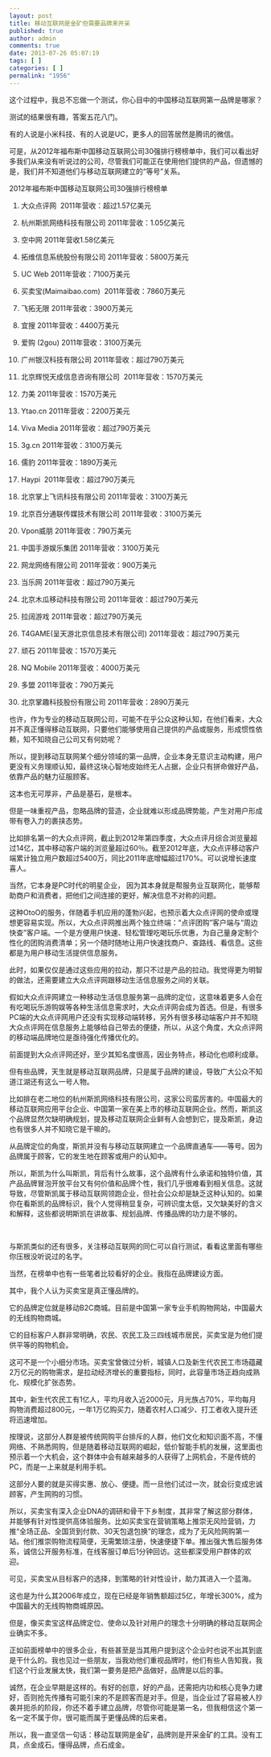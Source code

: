 ```yaml
---
layout: post
title: 移动互联网是金矿但需要品牌来开采
published: true
author: admin
comments: true
date: 2013-07-26 05:07:19
tags: [ ]
categories: [ ]
permalink: "1956"
---
```

这个过程中，我总不忘做一个测试，你心目中的中国移动互联网第一品牌是哪家？

测试的结果很有趣，答案五花八门。

有的人说是小米科技、有的人说是UC，更多人的回答居然是腾讯的微信。

可是，从2012年福布斯中国移动互联网公司30强排行榜榜单中，我们可以看出好多我们从来没有听说过的公司，尽管我们可能正在使用他们提供的产品，但遗憾的是，我们并不知道他们与移动互联网建立的“等号”关系。

2012年福布斯中国移动互联网公司30强排行榜榜单

1) 大众点评网  2011年营收：超过1.57亿美元

2) 杭州斯凯网络科技有限公司 2011年营收：1.05亿美元

3) 空中网 2011年营收1.58亿美元

4) 拓维信息系统股份有限公司 2011年营收：5800万美元

5) UC Web 2011年营收：7100万美元

6) 买卖宝(Maimaibao.com)  2011年营收：7860万美元

7) 飞拓无限 2011年营收：3900万美元

8) 宜搜 2011年营收：4400万美元

9) 爱购 (2gou) 2011年营收：3100万美元

10) 广州银汉科技有限公司 2011年营收：超过790万美元

11) 北京辉悦天成信息咨询有限公司  2011年营收：1570万美元

12) 力美 2011年营收：1570万美元

13) Ytao.cn 2011年营收：2200万美元

14) Viva Media 2011年营收：超过790万美元

15) 3g.cn 2011年营收：3100万美元

16) 儒豹 2011年营收：1890万美元

17) Haypi  2011年营收：超过790万美元

18) 北京掌上飞讯科技有限公司 2011年营收：3100万美元

19) 北京百分通联传媒技术有限公司 2011年营收：3100万美元

20) Vpon威朋 2011年营收：790万美元

21) 中国手游娱乐集团 2011年营收：3100万美元

22) 网龙网络有限公司 2011年营收：900万美元

23) 当乐网 2011年营收：超过790万美元

24) 北京木瓜移动科技有限公司 2011年营收：超过790万美元

25) 拉阔游戏 2011年营收：超过790万美元

26) T4GAME(呈天游北京信息技术有限公司) 2011年营收：超过790万美元

27) 顽石 2011年营收：1570万美元

28) NQ Mobile 2011年营收：4000万美元

29) 多盟 2011年营收：790万美元

30) 北京掌趣科技股份有限公司 2011年营收：2890万美元

也许，作为专业的移动互联网公司，可能不在乎公众这种认知，在他们看来，大众并不真正懂得移动互联网，只要他们能够使用自己提供的产品或服务，形成惯性依赖，知不知晓自己公司又有何妨呢？

所以，提到移动互联网某个细分领域的第一品牌，企业本身无意识主动构建，用户更没有义务理顺认知，最终这块心智地皮始终无人占据，企业只有拼命做好产品，依靠产品的魅力征服顾客。

这本也无可厚非，产品是基石，是根本。

但是一味重视产品，忽略品牌的营造，企业就难以形成品牌势能，产生对用户形成带有卷入力的裹挟态势。

比如排名第一的大众点评网，截止到2012年第四季度，大众点评月综合浏览量超过14亿，其中移动客户端的浏览量超过60％。截至2012年底，大众点评移动客户端累计独立用户数超过5400万，同比2011年底增幅超过170%。可以说增长速度喜人。

当然，它本身是PC时代的明星企业， 因为其本身就是帮服务业互联网化，能够帮助商户和消费者，把他们之间连接的更好，解决信息不对称的问题。

这种OtoO的服务，伴随着手机应用的蓬勃兴起，也预示着大众点评网的使命或理想更容易实现。所以，大众点评网推出两个独立终端：“点评团购”客户端与“周边快查”客户端。一个是方便用户快速、轻松管理吃喝玩乐优惠，为自己量身定制个性化的团购消费清单；另一个随时随地让用户快速找商户、查路线、看信息。这些都是为用户移动生活提供信息服务。

此时，如果仅仅是通过这些应用的拉动，那只不过是产品的拉动。我觉得更为明智的做法，还需要建立大众点评网跟移动生活信息服务之间的关联。

假如大众点评网建立一种移动生活信息服务第一品牌的定位，这意味着更多人会在有吃喝玩乐游购娱等各种生活信息需求时，大众点评网会成为首选。但是，有很多PC端的大众点评网用户还没有实现移动端转移，另外有很多移动端客户并不知晓大众点评网在信息服务上能够给自己带去的便捷，所以，从这个角度，大众点评网的移动端品牌地位是亟待强化传播优化的。

前面提到大众点评网还好，至少其知名度很高，因业务特点，移动化也顺利成章。

但有些品牌，天生就是移动互联网品牌，只是属于品牌的建设，导致广大公众不知道江湖还有这么一号人物。

比如排在老二地位的杭州斯凯网络科技有限公司，这家公司蛮厉害的。中国最大的移动互联网应用平台企业、中国第一家在美上市的移动互联网企业。然而，斯凯这个品牌显然欠缺明确规划，提及移动互联网企业鲜有人会想到它，提及斯凯，身边也有很多人并不知晓它是干嘛的。

从品牌定位的角度，斯凯并没有与移动互联网建立一个品牌直通车——等号。因为品牌属于顾客，它的发生地在顾客或用户的认知中。

所以，斯凯为什么叫斯凯，背后有什么故事，这个品牌有什么承诺和独特价值，其产品品牌冒泡开放平台又有何价值和品牌个性，我们几乎很难看到相关信息。这就导致，尽管斯凯属于移动互联网领跑企业，但社会公众却是缺乏这种认知的。如果你在看斯凯的品牌标识，我个人觉得稍显复杂，可辨识度太低，又欠缺美好的含义和解释，这些都说明斯凯在讲故事、规划品牌、传播品牌的功力是不够的。

&nbsp;

与斯凯类似的还有很多，关注移动互联网的同仁可以自行测试，看看这里面有哪些你压根没听说过的名字。

当然，在榜单中也有一些笔者比较看好的企业。我指在品牌建设方面。

其中，我个人认为买卖宝是真正懂品牌的。

它的品牌定位就是移动B2C商城。目前是中国第一家专业手机购物网站，中国最大的无线购物商城。

它的目标客户人群非常明确，农民、农民工及三四线城市居民，买卖宝是为他们提供平等的购物机会。

这可不是一个小细分市场。买卖宝曾做过分析，城镇人口及新生代农民工市场蕴藏2万亿元的购物需求，是拉动经济增长的重要指标，同时，此容量市场正趋向成熟化、规模化扩张态势。

其中，新生代农民工有1亿人，平均月收入近2000元，月光族占70%，平均每月购物消费超过800元，一年1万亿购买力，随着农村人口减少、打工者收入提升还将迅速增加。

按理说，这部分人群是被传统网购平台排斥的人群，他们文化和知识面不高，不懂网络、不熟悉网购，但是随着移动互联网的崛起，低价智能手机的发展，这里面也预示着一个大机会，这个群体中会有越来越多的人获得了上网机会，不是传统的PC，而是一上来就是利用手机。

这部分人要的就是买得实惠、放心、便捷。而一旦他们试过一次，就会衍变成忠诚顾客，产生网购的习惯。

所以，买卖宝有深入企业DNA的调研和骨干下乡制度，其非常了解这部分群体，并能够有针对性提供高体验服务。比如买卖宝在营销策略上推崇无风险营销，力推“全场正品、全国货到付款、30天包退包换”的理念，成为了无风险网购第一站。他们推崇购物流程简便，无需繁琐注册，快速便捷下单。推出强大售后服务体系，诚信公开服务标准，在线客服订单后1分钟回访。这些都深受用户群体的欢迎。

可见，买卖宝从目标客户的选择，到策略的针对性设计，助力其进入一个蓝海。

这也是为什么其2006年成立，现在已经是年销售额超过5亿，年增长300%，成为中国最大的无线购物商城原因。

但是，像买卖宝这样品牌定位、使命以及针对用户的理念十分明确的移动互联网企业确实不多。

正如前面榜单中的很多企业，有些甚至是当其用户提到这个企业时也说不出其到底是干什么的。我也见过一些朋友，当我劝他们重视品牌时，他们有些人告知我，我们这个行业发展太快，我们第一要务是把产品做好，品牌是以后的事。

诚然，在企业早期是这样的。有好的创意，好的产品，还需把内功和核心竞争力建好，否则抢先传播有可能引来的不是顾客而是对手。但是，当企业过了容易被人抄袭并扼杀的阶段，你还不着手建立品牌，尽管你可能是第一名，但我相信这个第一名一定不属于你，很可能而属于更懂品牌的后来者。

所以，我一直坚信一句话：移动互联网是金矿，品牌则是开采金矿的工具。没有工具，点金成石。懂得品牌，点石成金。